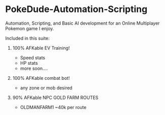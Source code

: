 # PokeDude-Automation-Scripting
Automation, Scripting, and Basic AI development for an Online Multiplayer Pokemon game I enjoy. 

Included in this suite: 

1. 100% AFKable EV Training! 
    + Speed stats 
    + HP stats 
    + more soon....
    
2. 100% AFKable combat bot! 
    + any zone or mob desired 
    
3. 90% AFKable NPC GOLD FARM ROUTES
    + OLDMANFARM1 ~40k per route
      
